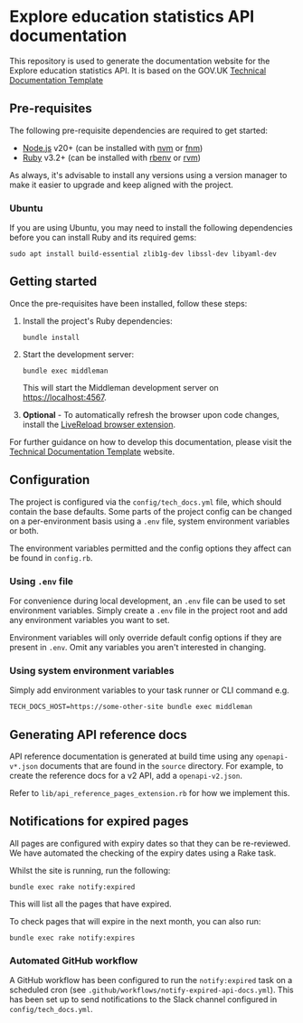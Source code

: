 # Explore education statistics API documentation

This repository is used to generate the documentation website for the Explore education statistics API.
It is based on the GOV.UK [Technical Documentation Template](https://tdt-documentation.london.cloudapps.digital/)

## Pre-requisites

The following pre-requisite dependencies are required to get started:

- [Node.js](https://nodejs.org/en/) v20+ (can be installed with [nvm](https://github.com/nvm-sh/nvm) or [fnm](https://github.com/Schniz/fnm))
- [Ruby](https://www.ruby-lang.org/en/) v3.2+ (can be installed with [rbenv](https://github.com/rbenv/rbenv) or [rvm](https://rvm.io/))

As always, it's advisable to install any versions using a version manager to make it easier to upgrade 
and keep aligned with the project.

### Ubuntu

If you are using Ubuntu, you may need to install the following dependencies before you can install
Ruby and its required gems:

```shell
sudo apt install build-essential zlib1g-dev libssl-dev libyaml-dev
```

## Getting started

Once the pre-requisites have been installed, follow these steps:

1. Install the project's Ruby dependencies:

    ```shell
    bundle install
    ```
   
2. Start the development server:

    ```shell
    bundle exec middleman
    ```

    This will start the Middleman development server on [https://localhost:4567](https://localhost:4567).

3. **Optional** - To automatically refresh the browser upon code changes, install the [LiveReload browser extension](https://chrome.google.com/webstore/detail/livereload/jnihajbhpnppcggbcgedagnkighmdlei?hl=en).

For further guidance on how to develop this documentation, please visit the [Technical Documentation Template](https://tdt-documentation.london.cloudapps.digital/) website.

## Configuration

The project is configured via the `config/tech_docs.yml` file, which should contain the base defaults.
Some parts of the project config can be changed on a per-environment basis using a `.env` file, 
system environment variables or both.

The environment variables permitted and the config options they affect can be found in `config.rb`.

### Using `.env` file

For convenience during local development, an `.env` file can be used to set environment variables. 
Simply create a `.env` file in the project root and add any environment variables you want to set.

Environment variables will only override default config options if they are present in `.env`.
Omit any variables you aren't interested in changing.

### Using system environment variables

Simply add environment variables to your task runner or CLI command e.g.

```shell
TECH_DOCS_HOST=https://some-other-site bundle exec middleman 
```

## Generating API reference docs

API reference documentation is generated at build time using any `openapi-v*.json` documents that 
are found in the `source` directory. For example, to create the reference docs for a v2 API, add
a `openapi-v2.json`.

Refer to `lib/api_reference_pages_extension.rb` for how we implement this.

## Notifications for expired pages

All pages are configured with expiry dates so that they can be re-reviewed. We have automated the
checking of the expiry dates using a Rake task.

Whilst the site is running, run the following:

```shell
bundle exec rake notify:expired
```

This will list all the pages that have expired.

To check pages that will expire in the next month, you can also run:

```shell
bundle exec rake notify:expires
```

### Automated GitHub workflow

A GitHub workflow has been configured to run the `notify:expired` task on a scheduled cron (see 
`.github/workflows/notify-expired-api-docs.yml`). This has been set up to send notifications to
the Slack channel configured in `config/tech_docs.yml`.
